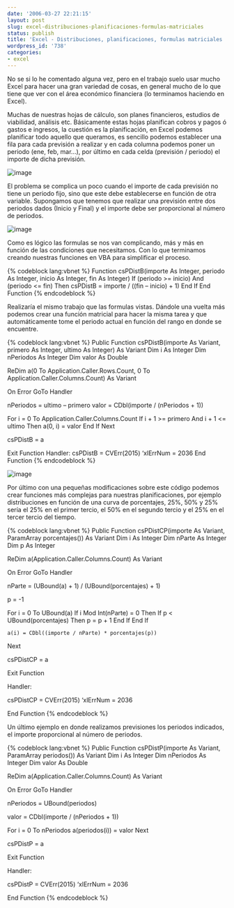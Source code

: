 ```yaml
---
date: '2006-03-27 22:21:15'
layout: post
slug: excel-distribuciones-planificaciones-formulas-matriciales
status: publish
title: 'Excel - Distribuciones, planificaciones, formulas matriciales '
wordpress_id: '738'
categories:
- excel
---
```


No se si lo he comentado alguna vez, pero en el trabajo suelo usar mucho Excel para hacer una gran variedad de cosas, en general mucho de lo que tiene que ver con el área económico financiera (lo terminamos haciendo en Excel).   
  
Muchas de nuestras hojas de cálculo, son planes financieros, estudios de viabilidad, análisis etc. Básicamente estas hojas planifican cobros y pagos ó gastos e ingresos, la cuestión es la planificación, en Excel podemos planificar todo aquello que queramos, es sencillo podemos establecer una fila para cada previsión a realizar y en cada columna podemos poner un periodo (ene, feb, mar…), por último en cada celda (previsión / periodo) el importe de dicha previsión.  



![image](https://lh5.googleusercontent.com/-_QyX7I6Q3wA/Tx5_ezVfMpI/AAAAAAAAAHE/AaZzfV7zjS8/s400/emat1.gif)

El problema se complica un poco cuando el importe de cada previsión no tiene un periodo fijo, sino que este debe establecerse en función de otra variable. Supongamos que tenemos que realizar una previsión entre dos periodos dados (Inicio y Final) y el importe debe ser proporcional al número de periodos.


![image](https://lh5.googleusercontent.com/-431XS42269U/Tx5_ezf3IbI/AAAAAAAAAHI/jgCYaL3z3OM/s400/emat2.gif)

Como es lógico las formulas se nos van complicando, más y más en función de las condiciones que necesitamos. Con lo que terminamos creando nuestras funciones en VBA para simplificar el proceso. 


{% codeblock lang:vbnet %}
Function csPDistB(importe As Integer, periodo As Integer, inicio As Integer, fin As Integer)
  If (periodo >= inicio) And (periodo <= fin) Then
    csPDistB = importe / ((fin – inicio) + 1)
  End If
End Function
{% endcodeblock %}


Realizaría el mismo trabajo que las formulas vistas. Dándole una vuelta más podemos crear una función matricial para hacer la misma tarea y que automáticamente tome el periodo actual en función del rango en donde se encuentre.

{% codeblock lang:vbnet %}
Public Function csPDistB(importe As Variant, primero As Integer, ultimo As Integer) As Variant
  Dim i As Integer
  Dim nPeriodos As Integer
  Dim valor As Double

  ReDim a(0 To Application.Caller.Rows.Count, 0 To Application.Caller.Columns.Count) As Variant

  On Error GoTo Handler

  nPeriodos = ultimo – primero
  valor = CDbl(importe / (nPeriodos + 1))

  For i = 0 To Application.Caller.Columns.Count
      If i + 1 >= primero And i + 1 <= ultimo Then
         a(0, i) = valor
      End If
  Next

  csPDistB = a

  Exit Function
Handler:
  csPDistB = CVErr(2015)  ‘xlErrNum = 2036
End Function
{% endcodeblock %}


![image](https://lh3.googleusercontent.com/-1Pv7rPLx7xw/Tx5_e7OZKXI/AAAAAAAAAHM/PUnEmaK9XVo/s800/emat3.gif)


Por último con una pequeñas modificaciones sobre este código podemos crear funciones más complejas para nuestras planificaciones, por ejemplo distribuciones en función de una curva de porcentajes, 25%, 50% y 25% sería el 25% en el primer tercio, el 50% en el segundo tercio y el 25% en el tercer tercio del tiempo. 



{% codeblock lang:vbnet %}
Public Function csPDistCP(importe As Variant, ParamArray porcentajes()) As Variant
  Dim i As Integer
  Dim nParte As Integer
  Dim p As Integer

  ReDim a(Application.Caller.Columns.Count) As Variant

  On Error GoTo Handler

  nParte = (UBound(a) + 1) / (UBound(porcentajes) + 1)

  p = -1

  For i = 0 To UBound(a)
    If i Mod Int(nParte) = 0 Then
       If p < UBound(porcentajes) Then
          p = p + 1
       End If
    End If

    a(i) = CDbl((importe / nParte) * porcentajes(p))

  Next

  csPDistCP = a

  Exit Function

Handler:

  csPDistCP = CVErr(2015)  ‘xlErrNum = 2036

End Function
{% endcodeblock %}


Un último ejemplo en donde realizamos previsiones los periodos indicados, el importe proporcional al número de periodos.

{% codeblock lang:vbnet %}
Public Function csPDistP(importe As Variant, ParamArray periodos()) As Variant
  Dim i As Integer
  Dim nPeriodos As Integer
  Dim valor As Double

  ReDim a(Application.Caller.Columns.Count) As Variant

  On Error GoTo Handler

  nPeriodos = UBound(periodos)

  valor = CDbl(importe / (nPeriodos + 1))

  For i = 0 To nPeriodos
      a(periodos(i)) = valor
  Next

  csPDistP = a

  Exit Function

Handler:

  csPDistP = CVErr(2015)  ‘xlErrNum = 2036

End Function
{% endcodeblock %}
